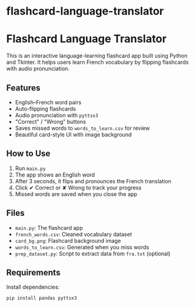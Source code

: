 # flashcard-language-translator
# Flashcard Language Translator

This is an interactive language-learning flashcard app built using Python and Tkinter. It helps users learn French vocabulary by flipping flashcards with audio pronunciation.

##  Features
- English–French word pairs
- Auto-flipping flashcards
- Audio pronunciation with `pyttsx3`
- "Correct" / "Wrong" buttons
- Saves missed words to `words_to_learn.csv` for review
- Beautiful card-style UI with image background

##  How to Use
1. Run `main.py`
2. The app shows an English word
3. After 3 seconds, it flips and pronounces the French translation
4. Click ✔ Correct or ✘ Wrong to track your progress
5. Missed words are saved when you close the app

##  Files
- `main.py`: The flashcard app
- `french_words.csv`: Cleaned vocabulary dataset
- `card_bg.png`: Flashcard background image
- `words_to_learn.csv`: Generated when you miss words
- `prep_dataset.py`: Script to extract data from `fra.txt` (optional)

##  Requirements

Install dependencies:

```bash
pip install pandas pyttsx3

